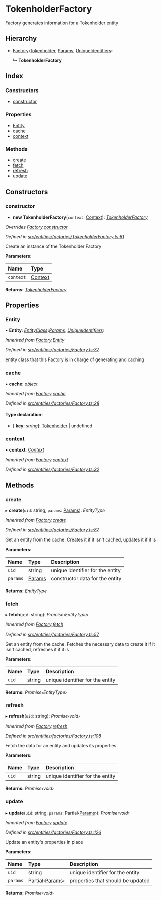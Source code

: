# TokenholderFactory

Factory generates information for a Tokenholder entity

## Hierarchy

* [Factory](../classes/_entities_factories_factory_.factory.md)‹[Tokenholder](../classes/_entities_tokenholder_.tokenholder.md), [Params](../interfaces/_entities_tokenholder_.params.md), [UniqueIdentifiers](../interfaces/_entities_tokenholder_.uniqueidentifiers.md)›

  ↳ **TokenholderFactory**

## Index

### Constructors

* [constructor](../classes/_entities_factories_tokenholderfactory_.tokenholderfactory.md#constructor)

### Properties

* [Entity](../classes/_entities_factories_tokenholderfactory_.tokenholderfactory.md#entity)
* [cache](../classes/_entities_factories_tokenholderfactory_.tokenholderfactory.md#cache)
* [context](../classes/_entities_factories_tokenholderfactory_.tokenholderfactory.md#context)

### Methods

* [create](../classes/_entities_factories_tokenholderfactory_.tokenholderfactory.md#create)
* [fetch](../classes/_entities_factories_tokenholderfactory_.tokenholderfactory.md#fetch)
* [refresh](../classes/_entities_factories_tokenholderfactory_.tokenholderfactory.md#refresh)
* [update](../classes/_entities_factories_tokenholderfactory_.tokenholderfactory.md#update)

## Constructors

### constructor

+ **new TokenholderFactory**\(`context`: [Context](../classes/_context_.context.md)\): [_TokenholderFactory_](../classes/_entities_factories_tokenholderfactory_.tokenholderfactory.md)

_Overrides_ [_Factory_](../classes/_entities_factories_factory_.factory.md)_._[_constructor_](../classes/_entities_factories_factory_.factory.md#constructor)

_Defined in_ [_src/entities/factories/TokenholderFactory.ts:61_](https://github.com/PolymathNetwork/polymath-sdk/blob/e8bbc1e/src/entities/factories/TokenholderFactory.ts#L61)

Create an instance of the Tokenholder Factory

**Parameters:**

| Name | Type |
| :--- | :--- |
| `context` | [Context](../classes/_context_.context.md) |

**Returns:** [_TokenholderFactory_](../classes/_entities_factories_tokenholderfactory_.tokenholderfactory.md)

## Properties

### Entity

• **Entity**: [_EntityClass_](../interfaces/_entities_factories_factory_.entityclass.md)_‹_[_Params_](../interfaces/_entities_tokenholder_.params.md)_,_ [_UniqueIdentifiers_](../interfaces/_entities_tokenholder_.uniqueidentifiers.md)_›_

_Inherited from_ [_Factory_](../classes/_entities_factories_factory_.factory.md)_._[_Entity_](../classes/_entities_factories_factory_.factory.md#entity)

_Defined in_ [_src/entities/factories/Factory.ts:37_](https://github.com/PolymathNetwork/polymath-sdk/blob/e8bbc1e/src/entities/factories/Factory.ts#L37)

entity class that this Factory is in charge of generating and caching

### cache

• **cache**: _object_

_Inherited from_ [_Factory_](../classes/_entities_factories_factory_.factory.md)_._[_cache_](../classes/_entities_factories_factory_.factory.md#cache)

_Defined in_ [_src/entities/factories/Factory.ts:28_](https://github.com/PolymathNetwork/polymath-sdk/blob/e8bbc1e/src/entities/factories/Factory.ts#L28)

#### Type declaration:

* \[ **key**: _string_\]: [Tokenholder](../classes/_entities_tokenholder_.tokenholder.md) \| undefined

### context

• **context**: [_Context_](../classes/_context_.context.md)

_Inherited from_ [_Factory_](../classes/_entities_factories_factory_.factory.md)_._[_context_](../classes/_entities_factories_factory_.factory.md#context)

_Defined in_ [_src/entities/factories/Factory.ts:32_](https://github.com/PolymathNetwork/polymath-sdk/blob/e8bbc1e/src/entities/factories/Factory.ts#L32)

## Methods

### create

▸ **create**\(`uid`: string, `params`: [Params](../interfaces/_entities_tokenholder_.params.md)\): _EntityType_

_Inherited from_ [_Factory_](../classes/_entities_factories_factory_.factory.md)_._[_create_](../classes/_entities_factories_factory_.factory.md#create)

_Defined in_ [_src/entities/factories/Factory.ts:87_](https://github.com/PolymathNetwork/polymath-sdk/blob/e8bbc1e/src/entities/factories/Factory.ts#L87)

Get an entity from the cache. Creates it if it isn't cached, updates it if it is

**Parameters:**

| Name | Type | Description |
| :--- | :--- | :--- |
| `uid` | string | unique identifier for the entity |
| `params` | [Params](../interfaces/_entities_tokenholder_.params.md) | constructor data for the entity |

**Returns:** _EntityType_

### fetch

▸ **fetch**\(`uid`: string\): _Promise‹EntityType›_

_Inherited from_ [_Factory_](../classes/_entities_factories_factory_.factory.md)_._[_fetch_](../classes/_entities_factories_factory_.factory.md#fetch)

_Defined in_ [_src/entities/factories/Factory.ts:57_](https://github.com/PolymathNetwork/polymath-sdk/blob/e8bbc1e/src/entities/factories/Factory.ts#L57)

Get an entity from the cache. Fetches the necessary data to create it if it isn't cached, refreshes it if it is

**Parameters:**

| Name | Type | Description |
| :--- | :--- | :--- |
| `uid` | string | unique identifier for the entity |

**Returns:** _Promise‹EntityType›_

### refresh

▸ **refresh**\(`uid`: string\): _Promise‹void›_

_Inherited from_ [_Factory_](../classes/_entities_factories_factory_.factory.md)_._[_refresh_](../classes/_entities_factories_factory_.factory.md#refresh)

_Defined in_ [_src/entities/factories/Factory.ts:108_](https://github.com/PolymathNetwork/polymath-sdk/blob/e8bbc1e/src/entities/factories/Factory.ts#L108)

Fetch the data for an entity and updates its properties

**Parameters:**

| Name | Type | Description |
| :--- | :--- | :--- |
| `uid` | string | unique identifier for the entity |

**Returns:** _Promise‹void›_

### update

▸ **update**\(`uid`: string, `params`: Partial‹[Params](../interfaces/_entities_tokenholder_.params.md)›\): _Promise‹void›_

_Inherited from_ [_Factory_](../classes/_entities_factories_factory_.factory.md)_._[_update_](../classes/_entities_factories_factory_.factory.md#update)

_Defined in_ [_src/entities/factories/Factory.ts:126_](https://github.com/PolymathNetwork/polymath-sdk/blob/e8bbc1e/src/entities/factories/Factory.ts#L126)

Update an entity's properties in place

**Parameters:**

| Name | Type | Description |
| :--- | :--- | :--- |
| `uid` | string | unique identifier for the entity |
| `params` | Partial‹[Params](../interfaces/_entities_tokenholder_.params.md)› | properties that should be updated |

**Returns:** _Promise‹void›_

